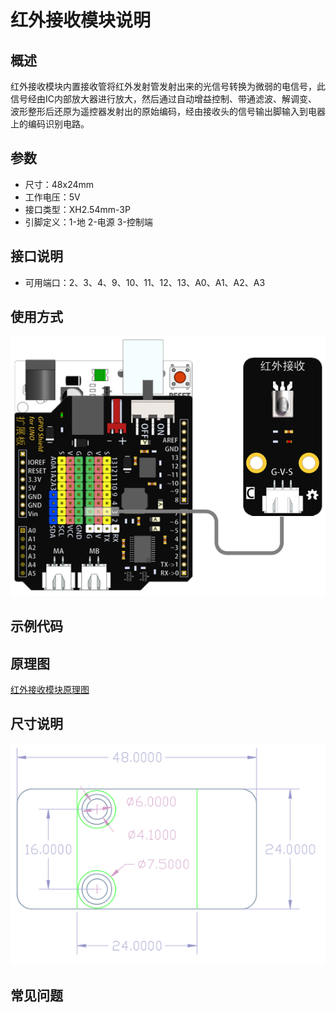 # 红外接收模块说明  

## 概述
红外接收模块内置接收管将红外发射管发射出来的光信号转换为微弱的电信号，此信号经由IC内部放大器进行放大，然后通过自动增益控制、带通滤波、解调变、 波形整形后还原为遥控器发射出的原始编码，经由接收头的信号输出脚输入到电器上的编码识别电路。

## 参数 
- 尺寸：48x24mm
- 工作电压：5V
- 接口类型：XH2.54mm-3P
- 引脚定义：1-地 2-电源 3-控制端

## 接口说明
- 可用端口：2、3、4、9、10、11、12、13、A0、A1、A2、A3

## 使用方式
![](./images/31.png)

## 示例代码

## 原理图
[红外接收模块原理图](https://github.com/Haohaodada-official/haohaodada-docs/blob/master/%E5%8E%9F%E7%90%86%E5%9B%BE/%E7%BA%A2%E5%A4%96%E6%8E%A5%E6%94%B6%E6%A8%A1%E5%9D%97.pdf)

## 尺寸说明
![](./images/01.png)

## 常见问题